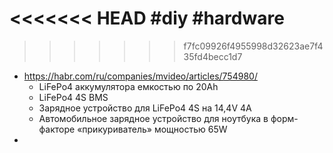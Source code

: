 <<<<<<< HEAD
#diy #hardware 
=======
>>>>>>> f7fc09926f4955998d32623ae7f435fd4becc1d7
- https://habr.com/ru/companies/mvideo/articles/754980/
	- LiFePo4 аккумулятора емкостью по 20Ah
	- LiFePo4 4S BMS
	- Зарядное устройство для LiFePo4 4S на 14,4V 4А
	- Автомобильное зарядное устройство для ноутбука в форм-факторе «прикуриватель» мощностью 65W
- 